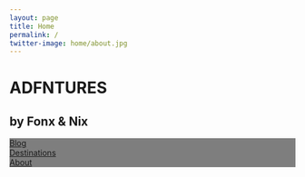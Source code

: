 ```yaml
---
layout: page
title: Home
permalink: /
twitter-image: home/about.jpg
---
```

<div id="home">

<h1>ADFNTURES</h1>
<h2>by Fonx & Nix</h2>

<a href="/blog">
<div class="center-cropped" 
     style="background: linear-gradient(rgba(0, 0, 0, 0.5), rgba(0, 0, 0, 0.5)), url('/images/home/blog.jpg');">
     <i class="fa fa-book"></i> Blog
</div>
</a>

<a href="/destinations">
<div class="center-cropped" 
     style="background: linear-gradient(rgba(0, 0, 0, 0.5), rgba(0, 0, 0, 0.5)), url('/images/home/destinations.jpg');">
     <i class="fa fa-map-marker"></i> Destinations
</div>
</a>

<a href="/about">
<div class="center-cropped" 
     style="background: linear-gradient(rgba(0, 0, 0, 0.5), rgba(0, 0, 0, 0.5)), url('/images/home/about.jpg');">
     <i class="fa fa-user"></i> About
</div>
</a>

</div>